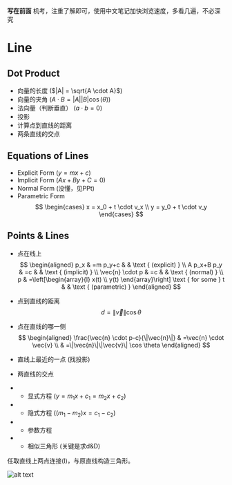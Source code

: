 **写在前面**
机考，注重了解即可，使用中文笔记加快浏览速度，多看几遍，不必深究

# Line
## Dot Product
- 向量的长度     ($|A| = \sqrt{A \cdot A}$)
- 向量的夹角    ($A \cdot B = |A||B|\cos(\theta)$)
- 法向量（判断垂直） ($a \cdot b = 0$)
- 投影
- 计算点到直线的距离
- 两条直线的交点

## Equations of Lines
- Explicit Form   ($y = mx + c$)
- Implicit Form   ($Ax+By+C=0$)
- Normal Form   (没懂，见PPt)
- Parametric Form
 $$
\begin{cases}
x = x_0 + t \cdot v_x \\
y = y_0 + t \cdot v_y
\end{cases} 
$$

## Points & Lines
- 点在线上
$$
\begin{aligned}
p_x & =m p_y+c & & \text { (explicit) } \\
A p_x+B p_y & =c & & \text { (implicit) } \\
\vec{n} \cdot p & =c & & \text { (normal) } \\
p & =\left[\begin{array}{l}
x(t) \\
y(t)
\end{array}\right] \text { for some } t & & \text { (parametric) }
\end{aligned}
$$

- 点到直线的距离
$$
d=\|\vec{v}\| \cos \theta
$$

- 点在直线的哪一侧
$$
\begin{aligned}
\frac{\vec{n} \cdot p-c}{\|\vec{n}\|} & =\vec{n} \cdot \vec{v} \\
& =\|\vec{n}\|\|\vec{v}\| \cos \theta
\end{aligned}
$$

- 直线上最近的一点  (找投影)
- 两直线的交点
- - 显式方程  ($y=m_1 x+c_1=m_2 x+c_2$)
- - 隐式方程  ($\left(m_1-m_2\right) x=c_1-c_2$)
- - 参数方程 
- - 相似三角形  (关键是求d&D)
  
任取直线上两点连接(l)，与原直线构造三角形。

![alt text](image.png)